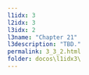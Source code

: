 ```yaml
---
l1idx: 3
l2idx: 3
l3idx: 2
l3name: "Chapter 21"
l3description: "TBD."
permalink: 3_3_2.html
folder: docos\l1idx3\
---
```

